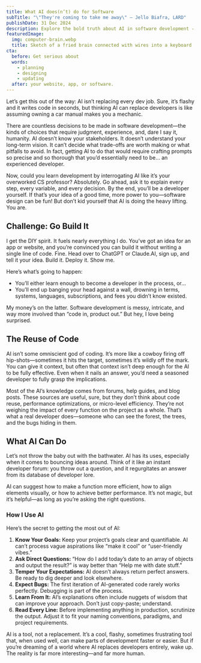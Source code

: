 ```yaml
---
title: What AI does(n’t) do for Software
subTitle: "\"They're coming to take me away\" — Jello Biafra, LARD"
publishDate: 31 Dec 2024
description: Explore the bold truth about AI in software development - why it won't replace developers, its real strengths, and how to use it effectively without losing your mind.
featuredImage:
  img: computer-brain.webp
  title: Sketch of a fried brain connected with wires into a keyboard
cta:
  before: Get serious about
  words:
    - planning
    - designing
    - updating
  after: your website, app, or software.
---
```


Let’s get this out of the way: AI isn’t replacing every dev job. Sure, it’s flashy and it writes code in seconds, but thinking AI can replace developers is like assuming owning a car manual makes you a mechanic.

There are countless decisions to be made in software development—the kinds of choices that require judgment, experience, and, dare I say it, humanity. AI doesn’t know your stakeholders. It doesn’t understand your long-term vision. It can’t decide what trade-offs are worth making or what pitfalls to avoid. In fact, getting AI to do that would require crafting prompts so precise and so thorough that you’d essentially need to be… an experienced developer.

Now, could you learn development by interrogating AI like it’s your overworked CS professor? Absolutely. Go ahead, ask it to explain every step, every variable, and every decision. By the end, you’ll be a developer yourself. If that’s your idea of a good time, more power to you—software design can be fun! But don’t kid yourself that AI is doing the heavy lifting. You are.

## Challenge: Go Build It

I get the DIY spirit. It fuels nearly everything I do. You’ve got an idea for an app or website, and you’re convinced you can build it without writing a single line of code. Fine. Head over to ChatGPT or Claude.AI, sign up, and tell it your idea. Build it. Deploy it. Show me.

Here’s what’s going to happen:
- You’ll either learn enough to become a developer in the process, or…
- You’ll end up banging your head against a wall, drowning in terms, systems, languages, subscriptions, and fees you didn’t know existed.

My money’s on the latter. Software development is messy, intricate, and way more involved than “code in, product out.” But hey, I love being surprised.

## The Reuse of Code
AI isn’t some omniscient god of coding. It’s more like a cowboy firing off hip-shots—sometimes it hits the target, sometimes it’s wildly off the mark. You can give it context, but often that context isn’t deep enough for the AI to be fully effective. Even when it nails an answer, you’d need a seasoned developer to fully grasp the implications.

Most of the AI’s knowledge comes from forums, help guides, and blog posts. These sources are useful, sure, but they don’t think about code reuse, performance optimizations, or micro-level efficiency. They’re not weighing the impact of every function on the project as a whole. That’s what a real developer does—someone who can see the forest, the trees, and the bugs hiding in them.

## What AI Can Do

Let’s not throw the baby out with the bathwater. AI has its uses, especially when it comes to bouncing ideas around. Think of it like an instant developer forum: you throw out a question, and it regurgitates an answer from its database of developer lore.

AI can suggest how to make a function more efficient, how to align elements visually, or how to achieve better performance. It’s not magic, but it’s helpful—as long as you’re asking the right questions.

### How I Use AI
Here’s the secret to getting the most out of AI:

1. **Know Your Goals:** Keep your project’s goals clear and quantifiable. AI can’t process vague aspirations like “make it cool” or “user-friendly vibes.”
2. **Ask Direct Questions:** “How do I add today’s date to an array of objects and output the result?” is way better than “Help me with date stuff.”
3. **Temper Your Expectations:** AI doesn’t always return perfect answers. Be ready to dig deeper and look elsewhere.
4. **Expect Bugs:** The first iteration of AI-generated code rarely works perfectly. Debugging is part of the process.
5. **Learn From It:** AI’s explanations often include nuggets of wisdom that can improve your approach. Don’t just copy-paste; understand.
6. **Read Every Line:** Before implementing anything in production, scrutinize the output. Adjust it to fit your naming conventions, paradigms, and project requirements.

AI is a tool, not a replacement. It’s a cool, flashy, sometimes frustrating tool that, when used well, can make parts of development faster or easier. But if you’re dreaming of a world where AI replaces developers entirely, wake up. The reality is far more interesting—and far more human.
